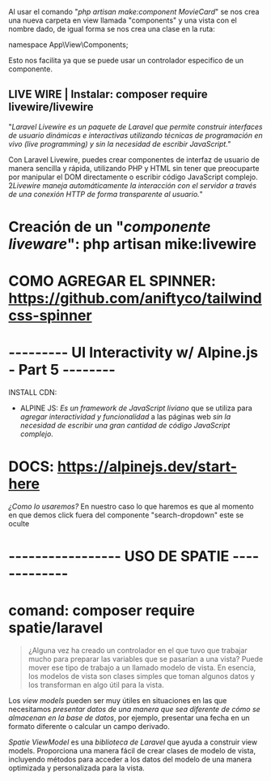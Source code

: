 Al usar el comando "*php artisan make:component MovieCard*" se nos crea una nueva carpeta en view llamada "components" y una vista con el nombre dado, de igual forma se nos crea una clase en la ruta:

namespace App\View\Components;

Esto nos facilita ya que se puede usar un controlador especifico de un componente.


## LIVE WIRE | Instalar: composer require livewire/livewire ##
"*Laravel Livewire es un paquete de Laravel que permite construir interfaces de usuario dinámicas e interactivas utilizando técnicas de programación en vivo (live programming) y sin la necesidad de escribir JavaScript."*

Con Laravel Livewire, puedes crear componentes de interfaz de usuario de manera sencilla y rápida, utilizando PHP y HTML sin tener que preocuparte por manipular el DOM directamente o escribir código JavaScript complejo. 2*Livewire maneja automáticamente la interacción con el servidor a través de una conexión HTTP de forma transparente al usuario.*"

# Creación de un "*componente liveware*": php artisan mike:livewire <name>

# COMO AGREGAR EL SPINNER: https://github.com/aniftyco/tailwindcss-spinner


# --------- UI Interactivity w/ Alpine.js - Part 5 -------- #
 INSTALL CDN: <script src="//unpkg.com/alpinejs" defer></script>

 - ALPINE JS: *Es un framework de JavaScript liviano* que se utiliza para *agregar interactividad y funcionalidad* a las páginas web *sin la necesidad de escribir una gran cantidad de código JavaScript complejo*.
 
 # DOCS: https://alpinejs.dev/start-here
 *¿Como lo usaremos?*
 En nuestro caso lo que haremos es que al momento en que demos click fuera del componente "search-dropdown" este se oculte


 # ----------------- USO DE SPATIE ------------- #
 # comand: composer require spatie/laravel
 > ¿Alguna vez ha creado un controlador en el que tuvo que trabajar mucho para preparar las variables que se pasarían a una vista?    Puede mover ese tipo de trabajo a un llamado modelo de vista. En esencia, los modelos de vista son clases simples que toman algunos datos y los transforman en algo útil para la vista.

 Los *view models* pueden ser muy útiles en situaciones en las que necesitamos *presentar datos de una manera que sea diferente de cómo se almacenan en la base de datos*, por ejemplo, presentar una fecha en un formato diferente o calcular un campo derivado.

 *Spatie ViewModel* es una *biblioteca de Laravel* que ayuda a construir view models. Proporciona una manera fácil de crear clases de modelo de vista, incluyendo métodos para acceder a los datos del modelo de una manera optimizada y personalizada para la vista.